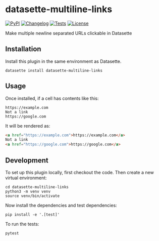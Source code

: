 # datasette-multiline-links

[![PyPI](https://img.shields.io/pypi/v/datasette-multiline-links.svg)](https://pypi.org/project/datasette-multiline-links/)
[![Changelog](https://img.shields.io/github/v/release/simonw/datasette-multiline-links?include_prereleases&label=changelog)](https://github.com/simonw/datasette-multiline-links/releases)
[![Tests](https://github.com/simonw/datasette-multiline-links/workflows/Test/badge.svg)](https://github.com/simonw/datasette-multiline-links/actions?query=workflow%3ATest)
[![License](https://img.shields.io/badge/license-Apache%202.0-blue.svg)](https://github.com/simonw/datasette-multiline-links/blob/main/LICENSE)

Make multiple newline separated URLs clickable in Datasette

## Installation

Install this plugin in the same environment as Datasette.

    datasette install datasette-multiline-links

## Usage

Once installed, if a cell has contents like this:
```
https://example.com
Not a link
https://google.com
```
It will be rendered as:
```html
<a href="https://example.com">https://example.com</a>
Not a link
<a href="https://google.com">https://google.com</a>
```
## Development

To set up this plugin locally, first checkout the code. Then create a new virtual environment:

    cd datasette-multiline-links
    python3 -m venv venv
    source venv/bin/activate

Now install the dependencies and test dependencies:

    pip install -e '.[test]'

To run the tests:

    pytest
